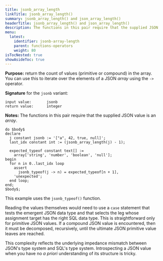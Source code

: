 ```yaml
---
title: jsonb_array_length
linkTitle: jsonb_array_length()
summary: jsonb_array_length() and json_array_length()
headerTitle: jsonb_array_length() and json_array_length()
description: The functions in this pair require that the supplied JSON value and return the count of values in the array.
menu:
  latest:
    identifier: jsonb-array-length
    parent: functions-operators
    weight: 80
isTocNested: true
showAsideToc: true
---
```


**Purpose:** return the count of values (primitive or compound) in the array. You can use this to iterate over the elements of a JSON _array_ using the  `->` operator.

**Signature** for the `jsonb` variant:

```
input value:       jsonb
return value:      integer
```

**Notes:** The functions in this pair require that the supplied JSON value is an _array_.

```postgresql
do $body$
declare
  j constant jsonb := '["a", 42, true, null]';
  last_idx constant int := (jsonb_array_length(j) - 1);

  expected_typeof constant text[] :=
    array['string', 'number', 'boolean', 'null'];
begin
  for n in 0..last_idx loop
    assert
      jsonb_typeof(j -> n) = expected_typeof[n + 1],
    'unexpected';
  end loop;
end;
$body$;
```

This example uses the `jsonb_typeof()` function.

Reading the values themselves would need to use a `case` statement that tests the emergent JSON data type and that selects the leg whose assignment target has the right SQL data type. This is straightforward only for primitive JSON values. If a compound JSON value is encountered, then it must be decomposed, recursively, until the ultimate JSON primitive value leaves are reached.

This complexity reflects the underlying impedance mismatch between JSON's type system and SQL's type system. Introspecting a JSON value when you have no _a priori_ understanding of its structure is tricky.
